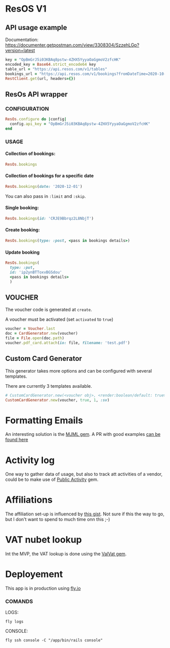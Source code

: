 # ResOS V1

## API usage example
Documentation: https://documenter.getpostman.com/view/3308304/SzzehLGp?version=latest

```ruby
key = "OpBmGrJ5i03KBAq8pstw-4ZHX5YyyaOaGgmoV2zfcHK"
encoded_key = Base64.strict_encode64 key
table_url = "https://api.resos.com/v1/tables"
bookings_url = "https://api.resos.com/v1/bookings?fromDateTime=2020-10-30T00%3A00%3A00%2B01%3A00&toDateTime=2020-10-30T23%3A59%3A59%2B01%3A00&limit=2&skip=1"
RestClient.get(url, headers={})
```

## ResOs API wrapper

### CONFIGURATION

```ruby
ResOs.configure do |config|
  config.api_key = "OpBmGrJ5i03KBAq8pstw-4ZHX5YyyaOaGgmoV2zfcHK"
end
```

###  USAGE
#### Collection of bookings:
```ruby
ResOs.bookings
```

#### Collection of bookings for a specific date
```ruby
ResOs.bookings(date: '2020-12-01')
```
You can also pass in `:limit` and `:skip`.

#### Single booking:
```ruby
ResOs.bookings(id: 'CRJE9Bbrqz2L8NbjT')
```
#### Create booking:
```ruby
ResOs.bookings(type: :post, <pass in bookings details>)
```

#### Update booking
```ruby
ResOs.bookings(
  type: :put,
  id: 'ip2ynBTToxvBGSdou'
  <pass in bookings details>
  )
```

## VOUCHER

The voucher code is generated at `create`.

A voucher must be activated (set `activated` to `true`)

```ruby
voucher = Voucher.last
doc = CardGenerator.new(voucher)
file = File.open(doc.path)
voucher.pdf_card.attach(io: file, filename: 'test.pdf')
```

## Custom Card Generator
This generator takes more options and can be configured with several templates.

There are currently 3 templates available.
```ruby
# CustomCardGenerator.new(<voucher obj>, <render:boolean/default: true>, <variant:integer>, <locale:symbol/default: :sv>)
CustomCardGenerator.new(voucher, true, 1, :sv)
```

# Formatting Emails

An interesting solution is the [MJML gem](https://github.com/sighmon/mjml-rails). A PR with good examples [can be found here](https://github.com/CraftAcademy/gigafood/pull/69)

# Activity log
One way to gather data of usage, but also to track att activities of a vendor, could be to make use of [Public Activity](https://rubygems.org/gems/public_activity) gem. 

# Affiliations

The affiliation set-up is influenced by [this gist](https://gist.github.com/jibiel/5c18d36b93891cced991791529fc1686). Not sure if this the way to go, but I don't want to spend to much time onn this ;-) 

# VAT nubet lookup 
Int the MVP, the VAT lookup is done using the [ValVat gem](https://github.com/yolk/valvat).

# Deployement

This app is in production using [fly.io](https://fly.io/)

### COMANDS
LOGS: 
```
fly logs
```

CONSOLE: 
```
fly ssh console -C "/app/bin/rails console"
```